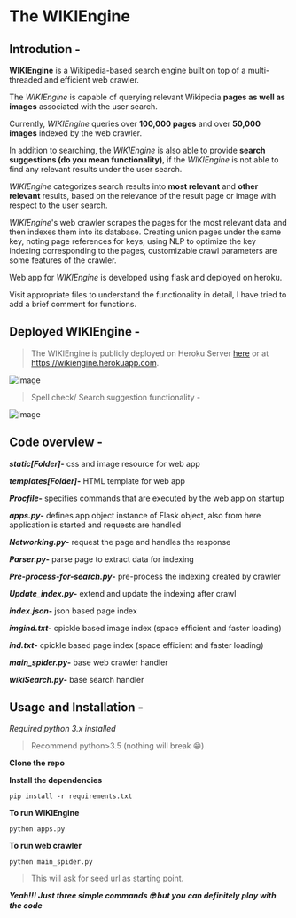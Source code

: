 # The WIKIEngine

## Introdution -

**WIKIEngine** is a Wikipedia-based search engine built on top of a multi-threaded and efficient web crawler. 

The *WIKIEngine* is capable of querying relevant Wikipedia **pages as well as images** associated with the user search. 

Currently, *WIKIEngine* queries over **100,000 pages** and over **50,000 images** indexed by the web crawler. 

In addition to searching, the *WIKIEngine* is also able to provide **search suggestions (do you mean functionality)**, if the *WIKIEngine* is not able to find any relevant results under the user search. 

*WIKIEngine* categorizes search results into **most relevant** and **other relevant** results, based on the relevance of the result page or image with respect to the user search. 

*WIKIEngine*'s web crawler scrapes the pages for the most relevant data and then indexes them into its database. Creating union pages under the same key, noting page references for keys, using NLP to optimize the key indexing corresponding to the pages, customizable crawl parameters are some features of the crawler.

Web app for *WIKIEngine* is developed using flask and deployed on heroku.

Visit appropriate files to understand the functionality in detail, I have tried to add a brief comment for functions.

## Deployed WIKIEngine -

> The WIKIEngine is publicly deployed on Heroku Server [here](https://wikiengine.herokuapp.com/) or at https://wikiengine.herokuapp.com. 

![image](https://drive.google.com/uc?export=view&id=1AlOrTbZ3rM3IuBuAZ9KiOqoq4x1X_UtH)

> Spell check/ Search suggestion functionality -

![image](https://drive.google.com/uc?export=view&id=12BDkz_0hhTetSMChJ-nAViiuEBjYDqI1)

## Code overview -

**_static[Folder]_-** css and image resource for web app

**_templates[Folder]_-** HTML template for web app

**_Procfile_-** specifies commands that are executed by the web app on startup

**_apps.py_-** defines app object instance of Flask object, also from here application is started and requests are handled

**_Networking.py_-** request the page and handles the response

**_Parser.py_-** parse page to extract data for indexing 

**_Pre-process-for-search.py_-** pre-process the indexing created by crawler

**_Update_index.py_-** extend and update the indexing after crawl

**_index.json_-** json based page index

**_imgind.txt_-** cpickle based image index (space efficient and faster loading)

**_ind.txt_-** cpickle based page index (space efficient and faster loading)

**_main_spider.py_-** base web crawler handler

**_wikiSearch.py_-** base search handler

## Usage and Installation -

*Required python 3.x installed*

> Recommend python>3.5 (nothing will break :grin:)

**Clone the repo**

**Install the dependencies**

``` pip install -r requirements.txt ```

**To run WIKIEngine**

```python apps.py```

**To run web crawler**

 ```python main_spider.py```
> This will ask for seed url as starting point.

***Yeah!!! Just three simple commands :nerd_face: but you can definitely play with the code***
